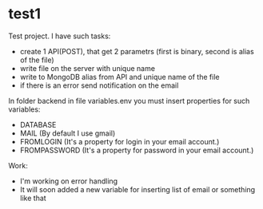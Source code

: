 # test1
Test project. I have such tasks:
 - create 1 API(POST), that get 2 parametrs (first is binary, second is alias of the file)
 - write file on the server with unique name
 - write to MongoDB alias from API and unique name of the file
 - if there is an error send notification on the email

 In folder backend in file variables.env you must insert properties for such variables:
 - DATABASE
 - MAIL (By default I use gmail)
 - FROMLOGIN (It's a property for login in your email account.)
 - FROMPASSWORD (It's a property for password in your email account.)

 Work:
 - I'm working on error handling
 - It will soon added a new variable for inserting list of email or something like that